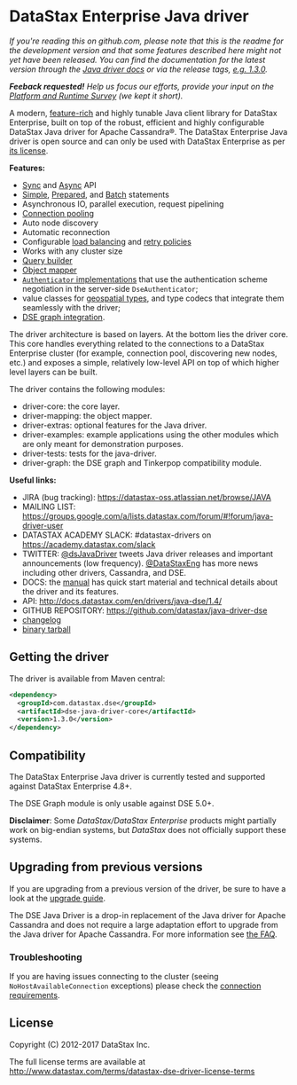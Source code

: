 # DataStax Enterprise Java driver

*If you're reading this on github.com, please note that this is the readme
for the development version and that some features described here might
not yet have been released. You can find the documentation for the latest
version through the [Java driver
docs](http://docs.datastax.com/en/developer/java-driver-dse/latest/index.html) or via the release tags,
[e.g.
1.3.0](https://github.com/datastax/java-driver-dse/tree/1.3.0).*

_**Feeback requested!** Help us focus our efforts, provide your input on 
the [Platform and Runtime Survey](http://goo.gl/forms/qwUE6qnL7U) (we kept it short)._

A modern, [feature-rich](manual/) and highly tunable Java client
library for DataStax Enterprise, built on top of the robust, efficient and highly 
configurable DataStax Java driver for Apache Cassandra®. The DataStax Enterprise Java 
driver is open source and can only be used with DataStax Enterprise as per [its license](#license).

**Features:**

* [Sync](manual/) and [Async](manual/async/) API
* [Simple](manual/statements/simple/), [Prepared](manual/statements/prepared/), and [Batch](manual/statements/batch/)
  statements
* Asynchronous IO, parallel execution, request pipelining
* [Connection pooling](manual/pooling/)
* Auto node discovery
* Automatic reconnection
* Configurable [load balancing](manual/load_balancing/) and [retry policies](manual/retries/)
* Works with any cluster size
* [Query builder](manual/statements/built/)
* [Object mapper](manual/object_mapper/)
* [`Authenticator` implementations](manual/auth/) that use the authentication scheme negotiation in the server-side
  `DseAuthenticator`;
* value classes for [geospatial types](manual/geo_types/), and type codecs that integrate them seamlessly with the
  driver;
* [DSE graph integration](manual/graph/).

The driver architecture is based on layers. At the bottom lies the driver core.
This core handles everything related to the connections to a DataStax Enterprise
cluster (for example, connection pool, discovering new nodes, etc.) and exposes a simple,
relatively low-level API on top of which higher level layers can be built.

The driver contains the following modules:

- driver-core: the core layer.
- driver-mapping: the object mapper.
- driver-extras: optional features for the Java driver.
- driver-examples: example applications using the other modules which are
  only meant for demonstration purposes.
- driver-tests: tests for the java-driver.
- driver-graph: the DSE graph and Tinkerpop compatibility module.

**Useful links:**

- JIRA (bug tracking): https://datastax-oss.atlassian.net/browse/JAVA
- MAILING LIST: https://groups.google.com/a/lists.datastax.com/forum/#!forum/java-driver-user
- DATASTAX ACADEMY SLACK: #datastax-drivers on https://academy.datastax.com/slack 
- TWITTER: [@dsJavaDriver](https://twitter.com/dsJavaDriver) tweets Java
  driver releases and important announcements (low frequency).
  [@DataStaxEng](https://twitter.com/datastaxeng) has more news including
  other drivers, Cassandra, and DSE.
- DOCS: the [manual](http://docs.datastax.com/en/developer/java-driver-dse/1.4/manual) has quick
  start material and technical details about the driver and its features.
- API: http://docs.datastax.com/en/drivers/java-dse/1.4/
- GITHUB REPOSITORY: https://github.com/datastax/java-driver-dse
- [changelog](changelog/)
- [binary tarball](http://downloads.datastax.com/java-driver/dse/)

## Getting the driver

The driver is available from Maven central:

```xml
<dependency>
  <groupId>com.datastax.dse</groupId>
  <artifactId>dse-java-driver-core</artifactId>
  <version>1.3.0</version>
</dependency>
```

## Compatibility

The DataStax Enterprise Java driver is currently tested and supported against DataStax Enterprise 4.8+.

The DSE Graph module is only usable against DSE 5.0+.

__Disclaimer__: Some _DataStax/DataStax Enterprise_ products might partially work on 
big-endian systems, but _DataStax_ does not officially support these systems.

## Upgrading from previous versions

If you are upgrading from a previous version of the driver, be sure to have a look at
the [upgrade guide](/upgrade_guide/).

The DSE Java Driver is a drop-in replacement of the Java driver for Apache Cassandra and does not
require a large adaptation effort to upgrade from the Java driver for Apache Cassandra.
For more information see [the FAQ](/faq/).

### Troubleshooting

If you are having issues connecting to the cluster (seeing `NoHostAvailableConnection` exceptions) please check the 
[connection requirements](https://github.com/datastax/java-driver/wiki/Connection-requirements).

## License

Copyright (C) 2012-2017 DataStax Inc.

The full license terms are available at http://www.datastax.com/terms/datastax-dse-driver-license-terms
